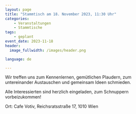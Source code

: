 ```yaml
---
layout: page
title: "Stammtisch am 18. November 2023, 11:30 Uhr"
categories:
    - Veranstaltungen
    - Stammtische
tags:
    - geplant
event_date: 2023-11-18
header:
  image_fullwidth: /images/header.png

language: de

---
```



Wir treffen uns zum Kennenlernen, gemütlichen Plaudern, zum untereinander Austauschen und gemeinsam Ideen schmieden. 

Alle Interessierten sind herzlich eingeladen, zum Schnuppern vorbeizukommen! 


Ort: Cafe Votiv, Reichsratsstraße 17, 1010 Wien

<div
    data-service="googlemaps"
    data-id="!1m18!1m12!1m3!1d2658.627462538907!2d16.356444976353455!3d48.21379117125201!2m3!1f0!2f0!3f0!3m2!1i1024!2i768!4f13.1!3m3!1m2!1s0x476d07be6e87a683%3A0x967d1263f748a734!2sCaf%C3%A9%20Votiv!5e0!3m2!1sen!2sat!4v1696410566162!5m2!1sen!2sat"
    data-autoscale
></div>


